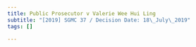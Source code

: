 ```yaml
---
title: Public Prosecutor v Valerie Wee Hui Ling
subtitle: "[2019] SGMC 37 / Decision Date: 18\_July\_2019"
tags: []

---
```


